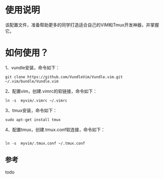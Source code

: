 # 使用说明

该配置文件，准备帮助更多的同学打造适合自己的VIM和Tmux开发神器，并掌握它。

# 如何使用？

1、vundle安装，命令如下：

```
git clone https://github.com/VundleVim/Vundle.vim.git ~/.vim/bundle/Vundle.vim
```

2、配置vim，创建.vimrc的软链接，命令如下：

```
ln -s  myvim/.vimrc ~/.vimrc
```

3、tmux安装，命令如下：

```
sudo apt-get install tmux
```

4、配置tmux，创建.tmux.conf软连接，命令如下：

```

ln -s  myvim/.tmux.conf ~/.tmux.conf
```

## 参考

todo
